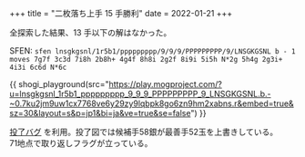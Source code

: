 +++
title = "二枚落ち上手 15 手勝利"
date = 2022-01-21
+++

全探索した結果、13 手以下の解はなかった。

SFEN: `sfen lnsgkgsnl/1r5b1/ppppppppp/9/9/9/PPPPPPPPP/9/LNSGKGSNL b - 1 moves 7g7f 3c3d 7i8h 2b8h+ 4g4f 8h8i 2g2f 8i9i 5i5h N*2g 5h4g 2g3i+ 4i3i 6c6d N*6c`

{{ shogi_playground(src="https://play.mogproject.com/?u=lnsgkgsnl_1r5b1_ppppppppp_9_9_9_PPPPPPPPP_9_LNSGKGSNL.b.-~0.7ku2jm9uw1cx7768ve6y29zy9lqbpk8go6zn9hm2xabns.r&embed=true&sz=30&layout=s&p=jp1&bi=ja&ve=true&se=false") }}

[投了バグ](@/bug/index.md#resign) を利用。投了図では候補手58銀が最善手52玉を上書きしている。  
71地点で取り返しフラグが立っている。
